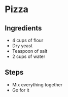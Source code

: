 # Pizza

## Ingredients

- 4 cups of flour
- Dry yeast
- Teaspoon of salt
- 2 cups of water

## Steps

- Mix everything together
- Go for it